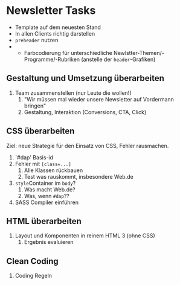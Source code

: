 # Newsletter Tasks

-   Template auf dem neuesten Stand
-   In allen Clients richtig darstellen
-   `preheader` nutzen
-   -   Farbcodierung für unterschiedliche Newlstter-Themen/-Programme/-Rubriken (anstelle der `header`-Grafiken)

## Gestaltung und Umsetzung überarbeiten

1. Team zusammenstellen (nur Leute die wollen!)
    1. "Wir müssen mal wieder unsere Newsletter auf Vordermann bringen"
    2. Gestaltung, Interaktion (Conversions, CTA, Click)

## CSS überarbeiten

Ziel: neue Strategie für den Einsatz von CSS, Fehler rausmachen.

1. `#dap' Basis-id
2. Fehler mit `[class=...]`
    1. Alle Klassen rückbauen
    2. Test was rauskommt, insbesondere Web.de
3. `style`Container im `body`?
    1. Was macht Web.de?
    2. Was, wenn `#dap`??
4. SASS Compiler einführen

## HTML überarbeiten

1. Layout und Komponenten in reinem HTML 3 (ohne CSS)
    1. Ergebnis evaluieren

## Clean Coding

1. Coding Regeln
